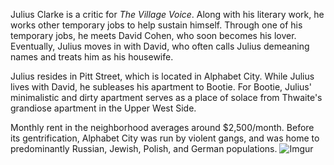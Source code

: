 Julius Clarke is a critic for *The Village Voice*. Along with his literary work, he works other temporary jobs to help sustain himself. Through one of his temporary jobs, he meets David Cohen, who soon becomes his lover. Eventually, Julius moves in with David, who often calls Julius demeaning names and treats him as his housewife.

Julius resides in Pitt Street, which is located in Alphabet City. While Julius lives with David, he subleases his apartment to Bootie. For Bootie, Julius' minimalistic and dirty apartment serves as a place of solace from Thwaite's grandiose apartment in the Upper West Side. 

Monthly rent in the neighborhood averages around $2,500/month. Before its gentrification, Alphabet City was run by violent gangs, and was home to predominantly Russian, Jewish, Polish, and German populations.
![Imgur](https://i.imgur.com/3NyK78A.jpg)
